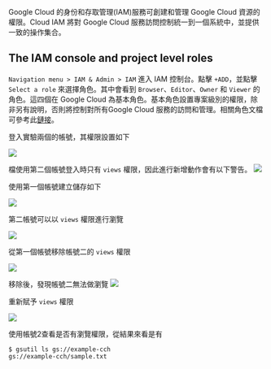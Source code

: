 Google Cloud 的身份和存取管理(IAM)服務可創建和管理 Google Cloud 資源的權限。Cloud IAM 將對 Google Cloud 服務訪問控制統一到一個系統中，並提供一致的操作集合。

## The IAM console and project level roles
`Navigation menu > IAM & Admin > IAM` 進入 IAM 控制台。點擊 `+ADD`，並點擊 `Select a role` 來選擇角色。其中會看到 `Browser`、`Editor`、`Owner` 和 `Viewer` 的角色。這四個在 Google Cloud 為基本角色。基本角色設置專案級別的權限，除非另有說明，否則將控制對所有Google Cloud 服務的訪問和管理。相關角色文檔可參考此[鏈接](https://cloud.google.com/iam/docs/understanding-roles#primitive_roles)。

登入實驗兩個的帳號，其權限設置如下

![](https://i.imgur.com/oEKxHyY.png)

檔使用第二個帳號登入時只有 `views` 權限，因此進行新增動作會有以下警告。
![](https://i.imgur.com/mV8Cpew.png)

使用第一個帳號建立儲存如下

![](https://i.imgur.com/7SknhqL.png)

第二帳號可以以 `views` 權限進行瀏覽

![](https://i.imgur.com/C2r8wkL.png)

從第一個帳號移除帳號二的 `views` 權限

![](https://i.imgur.com/gcl7H2q.png)

移除後，發現帳號二無法做瀏覽
![](https://i.imgur.com/arccPMp.png)

重新賦予 `views` 權限

![](https://i.imgur.com/3sGQ1Vg.png)


使用帳號2查看是否有瀏覽權限，從結果來看是有
```shell
$ gsutil ls gs://example-cch
gs://example-cch/sample.txt
```